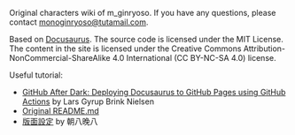 Original characters wiki of m_ginryoso. If you have any questions, please contact monoginryoso@tutamail.com.

Based on [Docusaurus](https://github.com/facebook/docusaurus). The source code is licensed under the MIT License. The content in the site is licensed under the Creative Commons Attribution-NonCommercial-ShareAlike 4.0 International (CC BY-NC-SA 4.0) license.

Useful tutorial:
- [GitHub After Dark: Deploying Docusaurus to GitHub Pages using GitHub Actions](https://www.youtube.com/watch?v=ImSK0nv7KfY) by Lars Gyrup Brink Nielsen
- [Original README.md](https://stackblitz.com/github/facebook/docusaurus/tree/starter?file=README.md)
- [版面設定](https://from8to8.com/docs/category/%E7%89%88%E9%9D%A2%E8%A8%AD%E5%AE%9A/) by 朝八晚八
